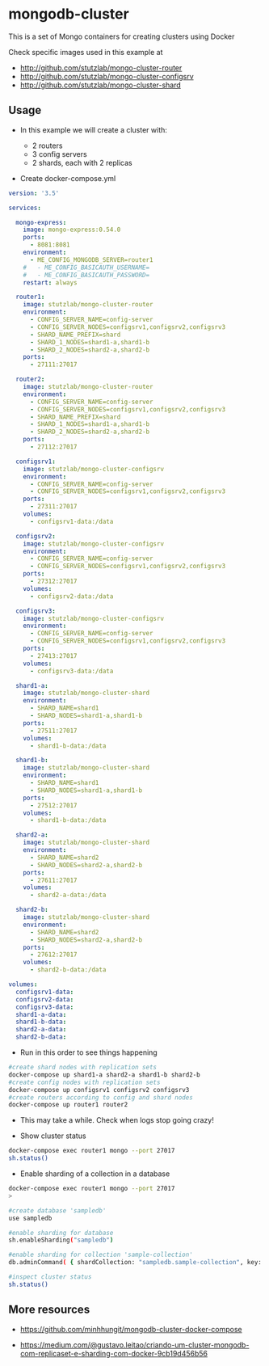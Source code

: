 # mongodb-cluster

This is a set of Mongo containers for creating clusters using Docker

Check specific images used in this example at

* http://github.com/stutzlab/mongo-cluster-router
* http://github.com/stutzlab/mongo-cluster-configsrv
* http://github.com/stutzlab/mongo-cluster-shard

## Usage

* In this example we will create a cluster with:
  * 2 routers
  * 3 config servers
  * 2 shards, each with 2 replicas

* Create docker-compose.yml

```yml
version: '3.5'

services:

  mongo-express:
    image: mongo-express:0.54.0
    ports:
      - 8081:8081
    environment:
      - ME_CONFIG_MONGODB_SERVER=router1
    #   - ME_CONFIG_BASICAUTH_USERNAME=
    #   - ME_CONFIG_BASICAUTH_PASSWORD=
    restart: always

  router1:
    image: stutzlab/mongo-cluster-router
    environment:
      - CONFIG_SERVER_NAME=config-server
      - CONFIG_SERVER_NODES=configsrv1,configsrv2,configsrv3
      - SHARD_NAME_PREFIX=shard
      - SHARD_1_NODES=shard1-a,shard1-b
      - SHARD_2_NODES=shard2-a,shard2-b
    ports:
      - 27111:27017

  router2:
    image: stutzlab/mongo-cluster-router
    environment:
      - CONFIG_SERVER_NAME=config-server
      - CONFIG_SERVER_NODES=configsrv1,configsrv2,configsrv3
      - SHARD_NAME_PREFIX=shard
      - SHARD_1_NODES=shard1-a,shard1-b
      - SHARD_2_NODES=shard2-a,shard2-b
    ports:
      - 27112:27017

  configsrv1:
    image: stutzlab/mongo-cluster-configsrv
    environment:
      - CONFIG_SERVER_NAME=config-server
      - CONFIG_SERVER_NODES=configsrv1,configsrv2,configsrv3
    ports:
      - 27311:27017
    volumes:
      - configsrv1-data:/data

  configsrv2:
    image: stutzlab/mongo-cluster-configsrv
    environment:
      - CONFIG_SERVER_NAME=config-server
      - CONFIG_SERVER_NODES=configsrv1,configsrv2,configsrv3
    ports:
      - 27312:27017
    volumes:
      - configsrv2-data:/data

  configsrv3:
    image: stutzlab/mongo-cluster-configsrv
    environment:
      - CONFIG_SERVER_NAME=config-server
      - CONFIG_SERVER_NODES=configsrv1,configsrv2,configsrv3
    ports:
      - 27413:27017
    volumes:
      - configsrv3-data:/data

  shard1-a:
    image: stutzlab/mongo-cluster-shard
    environment:
      - SHARD_NAME=shard1
      - SHARD_NODES=shard1-a,shard1-b
    ports:
      - 27511:27017
    volumes:
      - shard1-b-data:/data

  shard1-b:
    image: stutzlab/mongo-cluster-shard
    environment:
      - SHARD_NAME=shard1
      - SHARD_NODES=shard1-a,shard1-b
    ports:
      - 27512:27017
    volumes:
      - shard1-b-data:/data

  shard2-a:
    image: stutzlab/mongo-cluster-shard
    environment:
      - SHARD_NAME=shard2
      - SHARD_NODES=shard2-a,shard2-b
    ports:
      - 27611:27017
    volumes:
      - shard2-a-data:/data

  shard2-b:
    image: stutzlab/mongo-cluster-shard
    environment:
      - SHARD_NAME=shard2
      - SHARD_NODES=shard2-a,shard2-b
    ports:
      - 27612:27017
    volumes:
      - shard2-b-data:/data

volumes:
  configsrv1-data:
  configsrv2-data:
  configsrv3-data:
  shard1-a-data:
  shard1-b-data:
  shard2-a-data:
  shard2-b-data:
```

* Run in this order to see things happening

```sh
#create shard nodes with replication sets
docker-compose up shard1-a shard2-a shard1-b shard2-b
#create config nodes with replication sets
docker-compose up configsrv1 configsrv2 configsrv3
#create routers according to config and shard nodes
docker-compose up router1 router2
```

* This may take a while. Check when logs stop going crazy!

* Show cluster status

```sh
docker-compose exec router1 mongo --port 27017
sh.status()
```

* Enable sharding of a collection in a database

```sh
docker-compose exec router1 mongo --port 27017
>

#create database 'sampledb'
use sampledb

#enable sharding for database
sh.enableSharding("sampledb")

#enable sharding for collection 'sample-collection'
db.adminCommand( { shardCollection: "sampledb.sample-collection", key: { mykey: "hashed" } } )

#inspect cluster status
sh.status()
```


## More resources

* https://github.com/minhhungit/mongodb-cluster-docker-compose

* https://medium.com/@gustavo.leitao/criando-um-cluster-mongodb-com-replicaset-e-sharding-com-docker-9cb19d456b56

